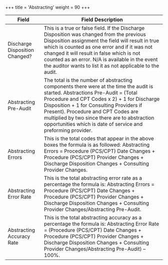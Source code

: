 +++
title = 'Abstracting'
weight = 90
+++

| Field                          | Field Description                                                                                                                                                                                                                                                                                                                                                                |
| ------------------------------ | -------------------------------------------------------------------------------------------------------------------------------------------------------------------------------------------------------------------------------------------------------------------------------------------------------------------------------------------------------------------------------- |
| Discharge Disposition Changed? | This is a true or false field. If the Discharge Disposition was changed from the previous Disposition assignment the field will result in true which is counted as one error and if it was not changed it will result in false which is not counted as an error. N/A is available in the event the auditor wants to list it as not applicable to the audit.                      |
| Abstracting Pre-Audit          | The total is the number of abstracting components there were at the time the audit is started. Abstractions Pre-Audit = (Total Procedure and CPT Codes x 2) + 1 for Discharge Disposition + 1 for Consulting Providers if Present). Procedure and CPT Codes are multiplied by two since there are to abstraction opportunities which is date of service and preforming provider. |
| Abstracting Errors             | This is the total codes that appear in the above boxes the formula is as followed: Abstracting Errors = Procedure (PCS/CPT) Date Changes + Procedure (PCS/CPT) Provider Changes + Discharge Disposition Changes + Consulting Provider Changes.                                                                                                                                   |
| Abstracting Error Rate         | This is the total abstracting error rate as a percentage the formula is: Abstracting Errors = Procedure (PCS/CPT) Date Changes + Procedure (PCS/CPT) Provider Changes + Discharge Disposition Changes + Consulting Provider Changes/Abstracting Pre-Audit.                                                                                                                       |
| Abstracting Accuracy Rate      | This is the total abstracting accuracy as a percentage the formula is: Abstracting Error Rate = (Procedure (PCS/CPT) Date Changes + Procedure (PCS/CPT) Provider Changes + Discharge Disposition Changes + Consulting Provider Changes/Abstracting Pre-Audit) – 100%.                                                                                                            |

